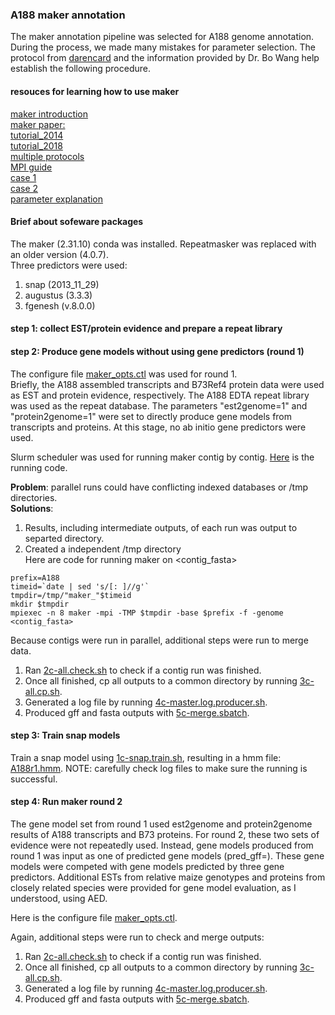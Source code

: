 ### A188 maker annotation
The maker annotation pipeline was selected for A188 genome annotation. During the process, we made many mistakes for parameter selection. The protocol from [darencard](https://gist.github.com/darencard/bb1001ac1532dd4225b030cf0cd61ce2) and the information provided by Dr. Bo Wang help establish the following procedure.

#### resouces for learning how to use maker
[maker introduction](http://www.yandell-lab.org/publications/pdf/maker_current_protocols.pdf)  
[maker paper:](https://www.ncbi.nlm.nih.gov/pmc/articles/PMC2134774)  
[tutorial_2014](http://weatherby.genetics.utah.edu/MAKER/wiki/index.php/MAKER_Tutorial_for_GMOD_Online_Training_2014)  
[tutorial_2018](MAKER_Tutorial_for_WGS_Assembly_and_Annotation_Winter_School_2018)  
[multiple protocols](https://www.ncbi.nlm.nih.gov/pmc/articles/PMC4286374)  
[MPI guide](https://informatics.fas.harvard.edu/maker-on-the-fasrc-cluster.html)  
[case 1](https://gist.github.com/darencard/bb1001ac1532dd4225b030cf0cd61ce2)  
[case 2](https://reslp.github.io/blog/My-MAKER-Pipeline)  
[parameter explanation](http://weatherby.genetics.utah.edu/MAKER/wiki/index.php/The_MAKER_control_files_explained)  

#### Brief about sofeware packages
The maker (2.31.10) conda was installed. Repeatmasker was replaced with an older version (4.0.7).  
Three predictors were used:  
1. snap (2013_11_29)  
2. augustus (3.3.3)  
3. fgenesh (v.8.0.0)  

#### step 1: collect EST/protein evidence and prepare a repeat library


#### step 2: Produce gene models without using gene predictors (round 1)
The configure file [maker_opts.ctl](maker_setting/round1/maker_opts.ctl) was used for round 1.  
Briefly, the A188 assembled transcripts and B73Ref4 protein data were used as EST and protein evidence, respectively. The A188 EDTA repeat library was used as the repeat database. The parameters "est2genome=1" and "protein2genome=1" were set to directly produce gene models from transcripts and proteins. At this stage, no ab initio gene predictors were used.

Slurm scheduler was used for running maker contig by contig. [Here]() is the running code.

**Problem**: parallel runs could have conflicting indexed databases or /tmp directories.  
**Solutions**:  
1. Results, including intermediate outputs, of each run was output to separted directory.  
2. Created a independent /tmp directory  
Here are code for running maker on <contig_fasta>
```
prefix=A188
timeid=`date | sed 's/[: ]//g'`
tmpdir=/tmp/"maker_"$timeid
mkdir $tmpdir
mpiexec -n 8 maker -mpi -TMP $tmpdir -base $prefix -f -genome <contig_fasta>
```

Because contigs were run in parallel, additional steps were run to merge data.   
1. Ran [2c-all.check.sh](maker_setting/round1/2c-all.check.sh) to check if a contig run was finished.
2. Once all finished, cp all outputs to a common directory by running [3c-all.cp.sh](maker_setting/round1/3c-all.cp.sh).
3. Generated a log file by running [4c-master.log.producer.sh](maker_setting/round1/4c-master.log.producer.sh).
4. Produced gff and fasta outputs with [5c-merge.sbatch](maker_setting/round1/5c-merge.sbatch).

#### step 3: Train snap models
Train a snap model using [1c-snap.train.sh](1c-snap.train.sh), resulting in a hmm file: [A188r1.hmm](A188r1.hmm).
NOTE: carefully check log files to make sure the running is successful.

#### step 4: Run maker round 2
The gene model set from round 1 used est2genome and protein2genome results of A188 transcripts and B73 proteins. For round 2, these two sets of evidence were not repeatedly used. Instead, gene models produced from round 1 was input as one of predicted gene models (pred_gff=<maker only gff3>). These gene models were competed with gene models predicted by three gene predictors. Additional ESTs from relative maize genotypes and proteins from closely related species were provided for gene model evaluation, as I understood, using AED.

Here is the configure file [maker_opts.ctl](maker_setting/round2/maker_opts.ctl).  

Again, additional steps were run to check and merge outputs:  
1. Ran [2c-all.check.sh](maker_setting/round1/2c-all.check.sh) to check if a contig run was finished.
2. Once all finished, cp all outputs to a common directory by running [3c-all.cp.sh](maker_setting/round1/3c-all.cp.sh).
3. Generated a log file by running [4c-master.log.producer.sh](maker_setting/round1/4c-master.log.producer.sh).
4. Produced gff and fasta outputs with [5c-merge.sbatch](maker_setting/round1/5c-merge.sbatch).


